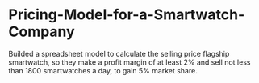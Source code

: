 # Pricing-Model-for-a-Smartwatch-Company

Builded a spreadsheet model to calculate the selling price flagship smartwatch, so they
make a profit margin of at least 2% and sell not less than 1800
smartwatches a day, to gain 5% market share.
